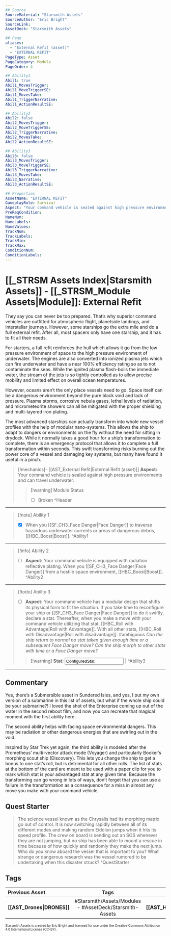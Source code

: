 ```yaml
---
## Source
SourceMaterial: "Starsmith Assets"
SourceAuthor: "Eric Bright"
SourceLink: 
AssetDeck: "Starsmith Assets"

## Page
aliases: 
  - "External Refit (asset)"
  - "EXTERNAL REFIT"
PageType: Asset
PageCategory: Module
PageOrder: 4

## Ability1
Abil1: true 
Abil1_MovesTrigger: 
Abil1_MoveTriggerSE: 
Abil1_MovesTake: 
Abil1_TriggerNarrative: 
Abil1_ActionResultSE: 

## Ability2
Abil2: false 
Abil2_MovesTrigger: 
Abil2_MoveTriggerSE: 
Abil2_TriggerNarrative: 
Abil2_MovesTake: 
Abil2_ActionResultSE: 

## Ability3
Abil3: false 
Abil3_MovesTrigger: 
Abil3_MoveTriggerSE: 
Abil3_TriggerNarrative: 
Abil3_MovesTake: 
Abil3_Narrative: 
Abil3_ActionResultSE: 

## Properties
AssetName: "EXTERNAL REFIT"
GameplayRole: Survival
Aspect: "Your command vehicle is sealed against high pressure environments and can travel underwater."
PreReqCondition: 
NameNum: 
NameLabels: 
NameValues: 
TrackNum: 
TrackLabels: 
TrackMin: 
TrackMax: 
ConditionNum: 
ConditionLabels:
---
```

# [[_STRSM Assets Index|Starsmith Assets]] - [[_STRSM_Module Assets|Module]]: External Refit
They say you can never be too prepared. That’s why superior command vehicles are outfitted for atmospheric flight, planetside landings, and interstellar journeys. However, some starships go the extra mile and do a full external refit. After all, most spacers only have one starship, and it has to fit all their needs.

For starters, a full refit reinforces the hull which allows it go from the low pressure environment of space to the high pressure environment of underwater. The engines are also converted into ionized plasma jets which can fire underwater and have a near 100% efficiency rating so as to not contaminate the seas. While the ignited plasma flash-boils the immediate water, the stream of the jets is so tightly controlled as to allow precise mobility and limited effect on overall ocean temperatures.

However, oceans aren’t the only place vessels need to go. Space itself can be a dangerous environment beyond the pure black void and lack of pressure. Plasma storms, corrosive nebula gases, lethal levels of radiation, and micrometeorite showers can all be mitigated with the proper shielding and multi-layered iron plating.

The most advanced starships can actually transform into whole new vessel profiles with the help of modular nano-systems. This allows the ship to adapt to dangers or environments on the fly without the need for sitting in drydock. While it normally takes a good hour for a ship’s transformation to complete, there is an emergency protocol that allows it to complete a full transformation within seconds. This swift transforming risks burning out the power core of a vessel and damaging key systems, but many have found it useful in a pinch.

> [!mechanics]- [[AST_External Refit|External Refit (asset)]]
> **Aspect:** Your command vehicle is sealed against high pressure environments and can travel underwater.
> > [!warning] Module Status
> > - [ ] Broken ^Header
___

> [!note] Ability 1
> - [x] When you [[SF_CH3_Face Danger|Face Danger]] to traverse hazardous underwater currents or areas of dangerous debris, [[HBC_Boost|Boost]]. ^Ability1
___
> [!info] Ability 2
> - [ ] **Aspect:** Your command vehicle is equipped with radiation reflective plating.
> When you [[SF_CH3_Face Danger|Face Danger]] from a hostile space environment, [[HBC_Boost|Boost]]. ^Ability2
___
> [!todo] Ability 3
> - [ ] **Aspect:** Your command vehicle has a modular design that shifts its physical form to fit the situation.
> If you take time to reconfigure your ship or [[SF_CH3_Face Danger|Face Danger]] to do it swiftly, declare a stat.
> Thereafter, when you make a move with your command vehicle utilizing that stat, [[HBC_Roll with Advantage|Roll with Advantage]]. With all other stats, [[HBC_Roll with Disadvantage|Roll with disadvantage]].
> #ambiguous _Can the ship return to normal no stat taken given  enough time or a subsequent Face Danger move?  Can the ship morph to other stats with time or a Face Danger move?_
> > [!warning] **Stat:** <input type=texbox value="ConfiguredStat"> | ^Ability3

___

## Commentary
Yes, there’s a Submersible asset in Sundered Isles, and yes, I put my own version of a submarine in this list of assets, but what if the whole ship could be your submarine?! I loved the shot of the Enterprise coming up out of the water in the second reboot film, and now you can recreate that magical moment with the first ability here.

The second ability helps with facing space environmental dangers. This may be radiation or other dangerous energies that are swirling out in the void.

Inspired by Star Trek yet again, the third ability is modeled after the Prometheus’ multi-vector attack mode (Voyager) and particularly Booker’s morphing scout ship (Discovery). This lets you change the ship to get a bonus to one stat’s roll, but is detrimental for all other rolls. The list of stats at the bottom of the card are meant to be used with a paper clip for you to mark which stat is your advantaged stat at any given time. Because the transforming can go wrong in lots of ways, don’t forget that you can use a failure in the transformation as a consequence for a miss in almost any move you make with your command vehicle.

## Quest Starter
> The science vessel known as the Chrysalis had its morphing matrix go out of control. It is now switching rapidly between all of its different modes and making random Eidolon jumps when it hits its speed profile. The crew on board is sending out an SOS whenever they are not jumping, but no ship has been able to mount a rescue in time because of how quickly and randomly they make the next jump. Who do you know aboard the vessel that is important to you? What strange or dangerous research was the vessel rumored to be undertaking when this disaster struck? ^QuestStarter

## Tags

| Previous Asset | Tags | Next Asset |
|:--- |:---:| ---:|
| **[[AST_Drones\|DRONES]]** | #Starsmith/Assets/Modules - #AssetDeck/Starsmith-Assets | **[[AST_Holodeck\|HOLODECK]]** |

<font size=-2>Starsmith Assets is created by Eric Bright and licensed for use under the Creative Commons Attribution 4.0 International License (CC-BY).</font>

